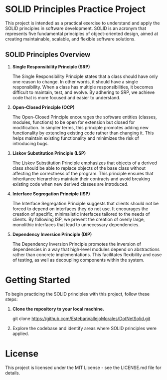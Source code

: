 # SOLID Principles Practice Project

This project is intended as a practical exercise to understand and apply the SOLID principles in software development. SOLID is an acronym that represents five fundamental principles of object-oriented design, aimed at creating maintainable, scalable, and flexible software solutions.

## SOLID Principles Overview

1. **Single Responsibility Principle (SRP)**

   The Single Responsibility Principle states that a class should have only one reason to change. In other words, it should have a single responsibility. When a class has multiple responsibilities, it becomes difficult to maintain, test, and evolve. By adhering to SRP, we achieve code that is more focused and easier to understand.

2. **Open-Closed Principle (OCP)**

   The Open-Closed Principle encourages the software entities (classes, modules, functions) to be open for extension but closed for modification. In simpler terms, this principle promotes adding new functionality by extending existing code rather than changing it. This helps maintain existing functionality and minimizes the risk of introducing bugs.

3. **Liskov Substitution Principle (LSP)**

   The Liskov Substitution Principle emphasizes that objects of a derived class should be able to replace objects of the base class without affecting the correctness of the program. This principle ensures that inheritance hierarchies maintain their contracts and avoid breaking existing code when new derived classes are introduced.

4. **Interface Segregation Principle (ISP)**

   The Interface Segregation Principle suggests that clients should not be forced to depend on interfaces they do not use. It encourages the creation of specific, minimalistic interfaces tailored to the needs of clients. By following ISP, we prevent the creation of overly large, monolithic interfaces that lead to unnecessary dependencies.

5. **Dependency Inversion Principle (DIP)**

   The Dependency Inversion Principle promotes the inversion of dependencies in a way that high-level modules depend on abstractions rather than concrete implementations. This facilitates flexibility and ease of testing, as well as decoupling components within the system.

# Getting Started

To begin practicing the SOLID principles with this project, follow these steps:

1. **Clone the repository to your local machine.**

   git clone https://github.com/EstebanVallejoMorales/DotNetSolid.git

3. Explore the codebase and identify areas where SOLID principles were applied.

# License

This project is licensed under the MIT License - see the LICENSE.md file for details.
